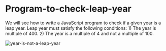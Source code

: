 # Program-to-check-leap-year
We will see how to write a JavaScript program to check if a given year is a leap year. Leap year must satisfy the following conditions:  1) The year is multiple of 400. 2) The year is a multiple of 4 and not a multiple of 100.

![year-is-not-a-leap-year](https://github.com/adibmansuri511/Program-to-check-leap-year/assets/135020831/ff7e6145-71e5-4639-9391-f596fbd5aa39)
